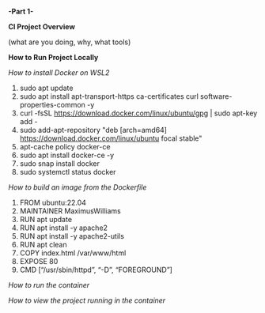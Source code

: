 **-Part 1-**

**CI Project Overview**

(what are you doing, why, what tools)

**How to Run Project Locally**

_How to install Docker on WSL2_
1. sudo apt update
2. sudo apt install apt-transport-https ca-certificates curl software-properties-common -y
3. curl -fsSL https://download.docker.com/linux/ubuntu/gpg | sudo apt-key add -
4. sudo add-apt-repository "deb [arch=amd64] https://download.docker.com/linux/ubuntu focal stable"
5. apt-cache policy docker-ce
6. sudo apt install docker-ce -y
7. sudo snap install docker
8. sudo systemctl status docker

_How to build an image from the Dockerfile_
1. FROM ubuntu:22.04
2. MAINTAINER MaximusWilliams
3. RUN apt update
4. RUN apt install -y apache2
5. RUN apt install -y apache2-utils
6. RUN apt clean
7. COPY index.html /var/www/html
8. EXPOSE 80
9. CMD [“/usr/sbin/httpd”, “-D”, “FOREGROUND”]

_How to run the container_


_How to view the project running in the container_


